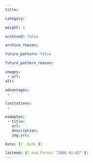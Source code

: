 ```yaml
---
title:

category:

weight: 1

archived: false

archive_reason:

future_pattern: false

future_pattern_reason:

images:
 - url:
alt:

advantages:
 -

limitations:
 -

examples:
 - title:
   url:
   description:
   img_src:

date: {{ .Date }}

lastmod: {{ now.Format "2006-01-02" }}
---
```

